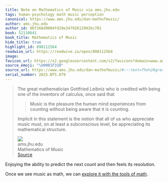```yaml
---
title: Note on Mathematics of Music via ams.jhu.edu
tags: human-psychology math music perception
canonical: https://www.ams.jhu.edu/dan-mathofmusic/
author: ams.jhu.edu
author_id: 0bf268d9004fd19e34792612902bc701
book: 52110641
book_title: Mathematics of Music
hide_title: true
highlight_id: 898112564
readwise_url: https://readwise.io/open/898112564
image:
favicon_url: https://s2.googleusercontent.com/s2/favicons?domain=www.ams.jhu.edu
source_emoji: "\U0001F310"
source_url: https://www.ams.jhu.edu/dan-mathofmusic/#:~:text=The%20great%20mathematician,its%20mathematical%20structure.
serial_number: 2025.NTS.079
---
```

> The great mathematician Gottfried Leibniz who is credited with being one of the inventors of calculus, once said that
> 
> > Music is the pleasure the human mind experiences from counting without being aware that it is counting.
> 
> Implicit in this statement is the notion that all of us who appreciate music must, on at least a subconscious level, be appreciating its mathematical structure.
> <div class="quoteback-footer"><div class="quoteback-avatar"><img class="mini-favicon" src="https://s2.googleusercontent.com/s2/favicons?domain=www.ams.jhu.edu"></div><div class="quoteback-metadata"><div class="metadata-inner"><span style="display:none">FROM:</span><div aria-label="ams.jhu.edu" class="quoteback-author"> ams.jhu.edu</div><div aria-label="Mathematics of Music" class="quoteback-title"> Mathematics of Music</div></div></div><div class="quoteback-backlink"><a target="_blank" aria-label="go to the full text of this quotation" rel="noopener" href="https://www.ams.jhu.edu/dan-mathofmusic/#:~:text=The%20great%20mathematician,its%20mathematical%20structure." class="quoteback-arrow"> Source</a></div></div>

Enjoying the ability to predict the next count and then feels its resolution.

Once we see music as math, we can [explore it with the tools of math](https://www.joshbeckman.org/notes/799180265).